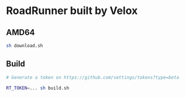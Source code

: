 # RoadRunner built by Velox

## AMD64

```bash
sh download.sh
```

## Build

```bash
# Generate a token on https://github.com/settings/tokens?type=beta

RT_TOKEN=... sh build.sh
```
